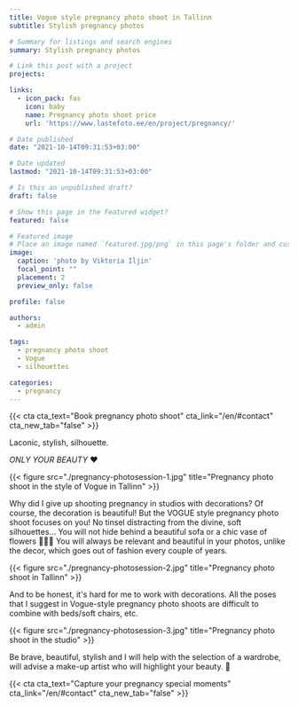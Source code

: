 ```yaml
---
title: Vogue style pregnancy photo shoot in Tallinn
subtitle: Stylish pregnancy photos 

# Summary for listings and search engines
summary: Stylish pregnancy photos 

# Link this post with a project
projects: 

links:
  - icon_pack: fas
    icon: baby
    name: Pregnancy photo shoot price
    url: 'https://www.lastefoto.ee/en/project/pregnancy/'

# Date published
date: "2021-10-14T09:31:53+03:00"

# Date updated
lastmod: "2021-10-14T09:31:53+03:00"

# Is this an unpublished draft?
draft: false

# Show this page in the Featured widget?
featured: false

# Featured image
# Place an image named `featured.jpg/png` in this page's folder and customize its options here.
image:
  caption: 'photo by Viktoria Iljin'
  focal_point: ""
  placement: 2
  preview_only: false

profile: false

authors:
  - admin

tags:
  - pregnancy photo shoot
  - Vogue
  - silhouettes

categories:
  - pregnancy
---
```

{{< cta cta_text="Book pregnancy photo shoot" cta_link="/en/#contact" cta_new_tab="false" >}}

Laconic, stylish, silhouette.

_ONLY YOUR BEAUTY_ ❤️

{{< figure src="./pregnancy-photosession-1.jpg" title="Pregnancy photo shoot in the style of Vogue in Tallinn" >}}

Why did I give up shooting pregnancy in studios with decorations?
Of course, the decoration is beautiful! But the VOGUE style pregnancy photo shoot focuses on you! No tinsel distracting from the divine, soft silhouettes... You will not hide behind a beautiful sofa or a chic vase of flowers 🤷🏼‍♀️ You will always be relevant and beautiful in your photos, unlike the decor, which goes out of fashion every couple of years.

{{< figure src="./pregnancy-photosession-2.jpg" title="Pregnancy photo shoot in Tallinn" >}}

And to be honest, it's hard for me to work with decorations. All the poses that I suggest in Vogue-style pregnancy photo shoots are difficult to combine with beds/soft chairs, etc.

{{< figure src="./pregnancy-photosession-3.jpg" title="Pregnancy photo shoot in the studio" >}}

Be brave, beautiful, stylish and I will help with the selection of a wardrobe, will advise a make-up artist who will highlight your beauty. 🥰

{{< cta cta_text="Capture your pregnancy special moments" cta_link="/en/#contact" cta_new_tab="false" >}}